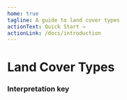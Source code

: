 ```yaml
---
home: true
tagline: A guide to land cover types
actionText: Quick Start →
actionLink: /docs/introduction
---
```


# Land Cover Types

### Interpretation key

